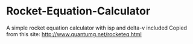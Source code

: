 # Rocket-Equation-Calculator
A simple rocket equation calculator with isp and delta-v included
Copied from this site: http://www.quantumg.net/rocketeq.html
